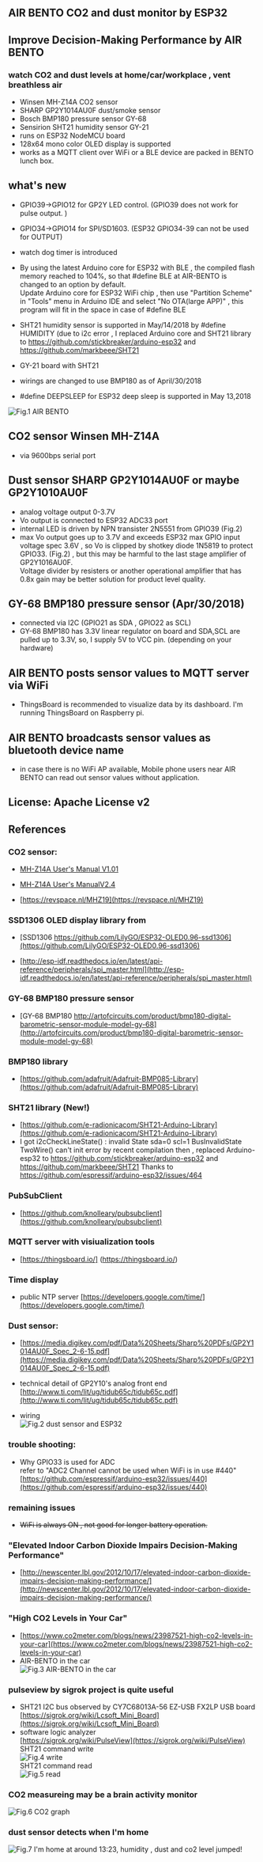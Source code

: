 ## AIR BENTO CO2 and dust monitor by ESP32
## Improve Decision-Making Performance by AIR BENTO
   
### watch CO2 and dust levels at home/car/workplace , vent breathless air
- Winsen MH-Z14A CO2 sensor
- SHARP GP2Y1014AU0F dust/smoke sensor
- Bosch BMP180 pressure sensor GY-68
- Sensirion SHT21 humidity sensor GY-21  
- runs on ESP32 NodeMCU board
- 128x64 mono color OLED display is supported
- works as a MQTT client over WiFi or a BLE device
are packed in BENTO lunch box.

## what's new
- GPIO39->GPIO12 for GP2Y LED control. (GPIO39 does not work for pulse output. )
- GPIO34->GPIO14 for SPI/SD1603. (ESP32 GPIO34-39 can not be used for OUTPUT)
- watch dog timer is introduced
- By using the latest Arduino core for ESP32 with BLE , the compiled flash memory reached 
  to 104%, so that #define BLE  at AIR-BENTO is changed to an option by default.<br>
  Update Arduino core for ESP32 WiFi chip , then use "Partition Scheme" in "Tools" menu in Arduino IDE and select "No OTA(large APP)" , 
  this program will fit in the space in case of #define BLE
  
- SHT21 humidity sensor is supported in May/14/2018 by #define HUMIDITY
  (due to i2c error , I replaced Arduino core and SHT21 library to https://github.com/stickbreaker/arduino-esp32 and 
  https://github.com/markbeee/SHT21
- GY-21 board with SHT21
- wirings are changed to use BMP180 as of April/30/2018
- #define DEEPSLEEP for ESP32 deep sleep is supported in May 13,2018

![Fig.1 AIR BENTO](https://github.com/coniferconifer/AIR-BENTO/blob/master/AIR%20BENTO.jpg)

## CO2 sensor Winsen MH-Z14A
- via 9600bps serial port

## Dust sensor SHARP GP2Y1014AU0F or maybe GP2Y1010AU0F
- analog voltage output 0-3.7V 
- Vo output is connected to ESP32 ADC33 port
- internal LED is driven by NPN transister 2N5551 from GPIO39 (Fig.2)
- max Vo output goes up to 3.7V and exceeds ESP32 max GPIO input voltage spec 3.6V , so Vo is clipped by shotkey diode 1N5819 to protect GPIO33.
  (Fig.2) , but this may be harmful to the last stage amplifier of GP2Y1016AU0F.
  <br>Voltage divider by resisters or another operational amplifier that has 0.8x gain may be better solution for product level quality.
  
  

## GY-68 BMP180 pressure sensor (Apr/30/2018)
- connected via I2C (GPIO21 as SDA , GPIO22 as SCL)
- GY-68 BMP180 has 3.3V linear regulator on board and SDA,SCL are pulled up to 3.3V,
  so, I supply 5V to VCC pin. (depending on your hardware) 

## AIR BENTO posts sensor values to MQTT server via WiFi
- ThingsBoard is recommended to visualize data by its dashboard.
  I'm running ThingsBoard on Raspberry pi.

## AIR BENTO broadcasts sensor values as bluetooth device name
- in case there is no WiFi AP available,
Mobile phone users near AIR BENTO can read out sensor values without application.


## License: Apache License v2

## References

### CO2 sensor:

- [MH-Z14A  User's Manual V1.01](http://www.winsen-sensor.com/d/files/infrared-gas-sensor/mh-z14a_co2-manual-v1_01.pdf)

- [MH-Z14A User's ManualV2.4](http://www.winsen-sensor.com/d/files/PDF/Infrared%20Gas%20Sensor/NDIR%20CO2%20SENSOR/MH-Z14%20CO2%20V2.4.pdf)

- [https://revspace.nl/MHZ19](https://revspace.nl/MHZ19)

### SSD1306 OLED display library from 
- [SSD1306 https://github.com/LilyGO/ESP32-OLED0.96-ssd1306](https://github.com/LilyGO/ESP32-OLED0.96-ssd1306)

- [http://esp-idf.readthedocs.io/en/latest/api-reference/peripherals/spi_master.html](http://esp-idf.readthedocs.io/en/latest/api-reference/peripherals/spi_master.html)

### GY-68 BMP180 pressure sensor
- [GY-68 BMP180 http://artofcircuits.com/product/bmp180-digital-barometric-sensor-module-model-gy-68](http://artofcircuits.com/product/bmp180-digital-barometric-sensor-module-model-gy-68)

### BMP180 library
- [https://github.com/adafruit/Adafruit-BMP085-Library](https://github.com/adafruit/Adafruit-BMP085-Library)

### SHT21 library (New!)
- [https://github.com/e-radionicacom/SHT21-Arduino-Library](https://github.com/e-radionicacom/SHT21-Arduino-Library)
- I got i2cCheckLineState() : invalid State sda=0 scl=1  BusInvalidState TwoWire() can't init error by recent compilation
  then , replaced Arduino-esp32 to https://github.com/stickbreaker/arduino-esp32
  and https://github.com/markbeee/SHT21
  Thanks to  https://github.com/espressif/arduino-esp32/issues/464
### PubSubClient
- [https://github.com/knolleary/pubsubclient](https://github.com/knolleary/pubsubclient)

### MQTT server with visiualization tools 
- [https://thingsboard.io/] (https://thingsboard.io/)

### Time display
- public NTP server  [https://developers.google.com/time/](https://developers.google.com/time/)

### Dust sensor:
- [https://media.digikey.com/pdf/Data%20Sheets/Sharp%20PDFs/GP2Y1014AU0F_Spec_2-6-15.pdf](https://media.digikey.com/pdf/Data%20Sheets/Sharp%20PDFs/GP2Y1014AU0F_Spec_2-6-15.pdf)

- technical detail of GP2Y10's analog front end  
[http://www.ti.com/lit/ug/tidub65c/tidub65c.pdf](http://www.ti.com/lit/ug/tidub65c/tidub65c.pdf)
- wiring<br>
![Fig.2 dust sensor and ESP32](https://github.com/coniferconifer/AIR-BENTO/blob/master/AIRBENTOcircuit.jpg)

### trouble shooting:
- Why GPIO33 is used for ADC <br>
  refer to "ADC2 Channel cannot be used when WiFi is in use #440"<br>
  [https://github.com/espressif/arduino-esp32/issues/440](https://github.com/espressif/arduino-esp32/issues/440)

### remaining issues
- ~~WiFi is always ON , not good for longer battery operation.~~

### "Elevated Indoor Carbon Dioxide Impairs Decision-Making Performance"
- [http://newscenter.lbl.gov/2012/10/17/elevated-indoor-carbon-dioxide-impairs-decision-making-performance/](http://newscenter.lbl.gov/2012/10/17/elevated-indoor-carbon-dioxide-impairs-decision-making-performance/)

### "High CO2 Levels in Your Car"
- [https://www.co2meter.com/blogs/news/23987521-high-co2-levels-in-your-car](https://www.co2meter.com/blogs/news/23987521-high-co2-levels-in-your-car)
- AIR-BENTO in the car <br>
![Fig.3 AIR-BENTO in the car](https://github.com/coniferconifer/AIR-BENTO/blob/master/airbentointhecar.jpg)
  
### pulseview by sigrok project is quite useful 
- SHT21 I2C bus observed by CY7C68013A-56 EZ-USB FX2LP USB board<br>
  [https://sigrok.org/wiki/Lcsoft_Mini_Board](https://sigrok.org/wiki/Lcsoft_Mini_Board)
- software logic analyzer<br>
  [https://sigrok.org/wiki/PulseView](https://sigrok.org/wiki/PulseView)<br>
  SHT21 command write<br>
  ![Fig.4 write](https://github.com/coniferconifer/AIR-BENTO/blob/master/SHT21commandwrite.png)<br>
  SHT21 command read<br>
  ![Fig.5 read](https://github.com/coniferconifer/AIR-BENTO/blob/master/SHT21commandread.png)<br>

### CO2 measureing may be a brain activity monitor<br>
![Fig.6 CO2 graph](https://github.com/coniferconifer/AIR-BENTO/blob/master/CO2graph.png)<br>

### dust sensor detects when I'm home
![Fig.7 I'm home at around 13:23, humidity , dust and co2 level jumped!](https://github.com/coniferconifer/AIR-BENTO/blob/master/whenIamhome.png)<br>